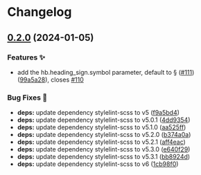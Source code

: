 # Changelog

## [0.2.0](https://github.com/hbstack/heading-sign/compare/v0.1.3...v0.2.0) (2024-01-05)


### Features ✨

* add the hb.heading_sign.symbol parameter, default to § ([#111](https://github.com/hbstack/heading-sign/issues/111)) ([99a5a28](https://github.com/hbstack/heading-sign/commit/99a5a284295576a9e0796550753863d61dd3fbb3)), closes [#110](https://github.com/hbstack/heading-sign/issues/110)


### Bug Fixes 🐞

* **deps:** update dependency stylelint-scss to v5 ([f9a5bd4](https://github.com/hbstack/heading-sign/commit/f9a5bd478d48c56050cd58fe6c14855262249b50))
* **deps:** update dependency stylelint-scss to v5.0.1 ([4dd9354](https://github.com/hbstack/heading-sign/commit/4dd93542acacccd83be42c63c63eb4c1c19f7c07))
* **deps:** update dependency stylelint-scss to v5.1.0 ([aa525ff](https://github.com/hbstack/heading-sign/commit/aa525ff9840930bfa4550866107e20964890fd4f))
* **deps:** update dependency stylelint-scss to v5.2.0 ([b374a0a](https://github.com/hbstack/heading-sign/commit/b374a0a94d07be9bbb2495d3badf912bb4fa550a))
* **deps:** update dependency stylelint-scss to v5.2.1 ([aff4eac](https://github.com/hbstack/heading-sign/commit/aff4eac92429f7f3006936966334b9e05449b7ad))
* **deps:** update dependency stylelint-scss to v5.3.0 ([e640f29](https://github.com/hbstack/heading-sign/commit/e640f294c1e8ce268deeefd65c07cf848d9bab90))
* **deps:** update dependency stylelint-scss to v5.3.1 ([bb8924d](https://github.com/hbstack/heading-sign/commit/bb8924d62d6e1342b0041bd8a0d3200a361d6cf4))
* **deps:** update dependency stylelint-scss to v6 ([1cb98f0](https://github.com/hbstack/heading-sign/commit/1cb98f049e4c98bd3863b1960a5ab52e9fd2d6bc))
